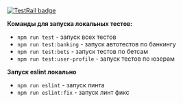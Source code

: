  [![TestRail badge](https://img.shields.io/badge/TestRail-Link-brightgreen)](https://1win.testrail.io/index.php?/runs/overview/6) 


**Команды для запуска локальных тестов:**

 - `npm run test` - запуск всех тестов
 - `npm run test:banking` - запуск автотестов по банкингу
 - `npm run test:bets` - запуск тестов по бетсам
 - `npm run test:user-profile` - запуск тестов по юзерам
 
**Запуск eslint локально**

 - `npm run eslint` - запуск линта
 - `npm run eslint:fix` - запуск линт фикс
